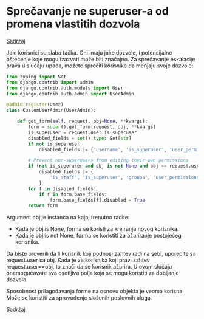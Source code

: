 
# Sprečavanje ne superuser-a od promena vlastitih dozvola

[Sadržaj](00_sadrzaj.md)

Jaki korisnici su slaba tačka. Oni imaju jake dozvole, i potencijalno oštećenje koje mogu izazvati može biti značajno. Za sprečavanje eskalacije prava u slučaju upada, možete sprečiti korisnike da menjaju svoje dozvole:

```py
from typing import Set
from django.contrib import admin
from django.contrib.auth.models import User
from django.contrib.auth.admin import UserAdmin

@admin.register(User)
class CustomUserAdmin(UserAdmin):

    def get_form(self, request, obj=None, **kwargs):
        form = super().get_form(request, obj, **kwargs)
        is_superuser = request.user.is_superuser
        disabled_fields = set() type: Set[str]
        if not is_superuser:
            disabled_fields |= {'username', 'is_superuser', 'user_permissions',}

        # Prevent non-superusers from editing their own permissions
        if (not is_superuser and obj is not None and obj == request.user)
            disabled_fields |= {
                'is_staff', 'is_superuser', 'groups', 'user_permissions',
            }           
        for f in disabled_fields:
            if f in form.base_fields:
                form.base_fields[f].disabled = True
        return form
```

Argument obj je instanca na kojoj trenutno radite:

- Kada je obj is None, forma se koristi za kreiranje novog korisnika.
- Kada je obj is not None, forma se koristiti za ažuriranje postojećeg korisnika.

Da biste proverili da li korisnik koji podnosi zahtev radi na sebi, uporedite sa request.user sa obj. Kada je za korisnika koji pravi zahtev request.user==obj, to znači da se korisnik ažurira. U ovom slučaju onemogućavate sva osetljiva polja koja se mogu koristiti za dobijanje dozvola.

Sposobnost prilagođavanja forme na osnovu objekta je veoma korisna. Može se koristiti za sprovođenje složenih poslovnih uloga.

[Sadržaj](00_sadrzaj.md)
